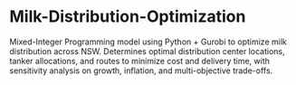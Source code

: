 # Milk-Distribution-Optimization
Mixed-Integer Programming model using Python + Gurobi to optimize milk distribution across NSW. Determines optimal distribution center locations, tanker allocations, and routes to minimize cost and delivery time, with sensitivity analysis on growth, inflation, and multi-objective trade-offs.
